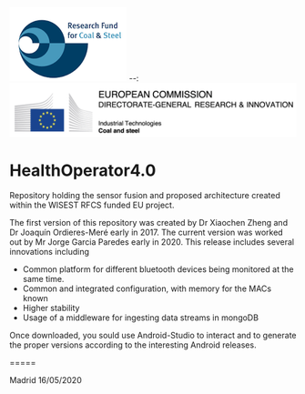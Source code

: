 ![RFCS Logo](/images/rfcs.png)
--:![ECDGresearch Logo](/images/dgri_ec.png)

# HealthOperator4.0
Repository holding the sensor fusion and proposed architecture created within the WISEST RFCS funded EU project.

The first version of this repository was created by Dr Xiaochen Zheng and Dr Joaquín Ordieres-Meré early in 2017.
The current version was worked out by Mr Jorge Garcia Paredes early in 2020. This release includes several innovations
including 

* Common platform for different bluetooth devices being monitored at the same time.
* Common and integrated configuration, with memory for the MACs known
* Higher stability
* Usage of a middleware for ingesting data streams in mongoDB

Once downloaded, you sould use Android-Studio to interact and to generate the proper versions 
according to the interesting Android releases.

=====

Madrid 16/05/2020

